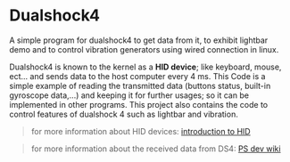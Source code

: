 # Dualshock4
A simple program for dualshock4 to get data from it, to exhibit lightbar demo and to control vibration generators using wired connection in linux.

Dualshock4 is known to the kernel as a **HID device**; like keyboard, mouse, ect... and sends data to the host computer every 4 ms. This Code is a simple example of reading the transmitted data (buttons status, built-in gyroscope data,...) and keeping it for further usages; so it can be implemented in other programs. This project also contains the code to control features of dualshock 4 such as lightbar and vibration.

> for more information about HID devices:
[introduction to HID](https://docs.kernel.org/hid/index.html)

> for more information about the received data from DS4:
[PS dev wiki](https://www.psdevwiki.com/ps4/DS4-USB)
